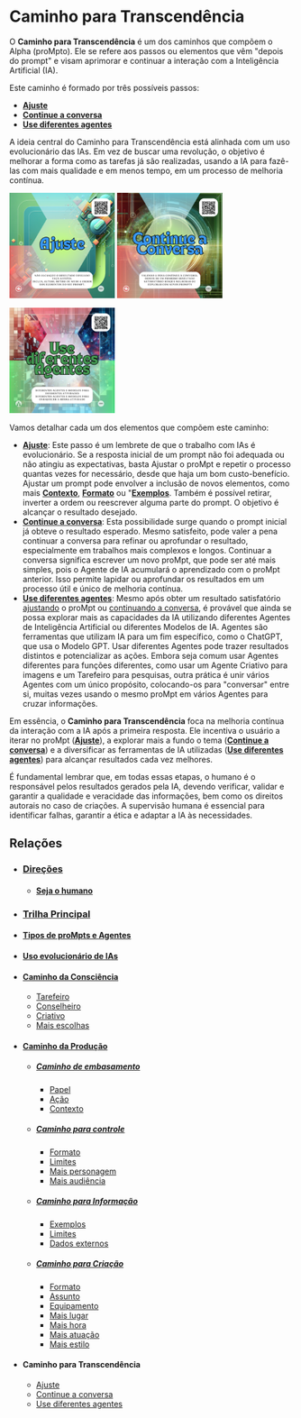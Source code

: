 # Caminho para Transcendência 

O **Caminho para Transcendência** é um dos caminhos que compõem o Alpha (proMpto). Ele se refere aos passos ou elementos que vêm "depois do prompt" e visam aprimorar e continuar a interação com a Inteligência Artificial (IA).

Este caminho é formado por três possíveis passos:
 - **[Ajuste](../../depois-do-prompt/ajuste-ou-continue.md#ajuste)**
 - **[Continue a conversa](../../depois-do-prompt/ajuste-ou-continue.md#continue-a-conversa)**
 - **[Use diferentes agentes](../../depois-do-prompt/use-diferentes-agentes.md)**

A ideia central do Caminho para Transcendência está alinhada com um uso evolucionário das IAs. Em vez de buscar uma revolução, o objetivo é melhorar a forma como as tarefas já são realizadas, usando a IA para fazê-las com mais qualidade e em menos tempo, em um processo de melhoria contínua.

[<img src="../../imagens/cards/014.png" width="187" height="187">](../../depois-do-prompt/ajuste-ou-continue.md#ajuste)     [<img src="../../imagens/cards/015.png" width="187" height="187">](../../depois-do-prompt/ajuste-ou-continue.md#continue-a-conversa)

[<img src="../../imagens/cards/016.png" width="187" height="187">](../../depois-do-prompt/use-diferentes-agentes.md)

Vamos detalhar cada um dos elementos que compõem este caminho:

 - **[Ajuste](../../depois-do-prompt/ajuste-ou-continue.md#ajuste)**: Este passo é um lembrete de que o trabalho com IAs é evolucionário. Se a resposta inicial de um prompt não foi adequada ou não atingiu as expectativas, basta Ajustar o proMpt e repetir o processo quantas vezes for necessário, desde que haja um bom custo-benefício. Ajustar um prompt pode envolver a inclusão de novos elementos, como mais **[Contexto](../../partes-de-prompt/contexto.md)**, **[Formato](../../partes-de-prompt/controle/formato.md)** ou "**[Exemplos](../../partes-de-prompt/informacao/exemplos.md)**. Também é possível retirar, inverter a ordem ou reescrever alguma parte do prompt. O objetivo é alcançar o resultado desejado.
 - **[Continue a conversa](../../depois-do-prompt/ajuste-ou-continue.md#continue-a-conversa)**: Esta possibilidade surge quando o prompt inicial já obteve o resultado esperado. Mesmo satisfeito, pode valer a pena continuar a conversa para refinar ou aprofundar o resultado, especialmente em trabalhos mais complexos e longos. Continuar a conversa significa escrever um novo proMpt, que pode ser até mais simples, pois o Agente de IA acumulará o aprendizado com o proMpt anterior. Isso permite lapidar ou aprofundar os resultados em um processo útil e único de melhoria contínua.
 - **[Use diferentes agentes](../../depois-do-prompt/use-diferentes-agentes.md)**: Mesmo após obter um resultado satisfatório [ajustando](../../depois-do-prompt/ajuste-ou-continue.md#ajuste) o proMpt ou [continuando a conversa](../../depois-do-prompt/ajuste-ou-continue.md#continue-a-conversa), é provável que ainda se possa explorar mais as capacidades da IA utilizando diferentes Agentes de Inteligência Artificial ou diferentes Modelos de IA. Agentes são ferramentas que utilizam IA para um fim específico, como o ChatGPT, que usa o Modelo GPT. Usar diferentes Agentes pode trazer resultados distintos e potencializar as ações. Embora seja comum usar Agentes diferentes para funções diferentes, como usar um Agente Criativo para imagens e um Tarefeiro para pesquisas, outra prática é unir vários Agentes com um único propósito, colocando-os para "conversar" entre si, muitas vezes usando o mesmo proMpt em vários Agentes para cruzar informações.
   
Em essência, o **Caminho para Transcendência** foca na melhoria contínua da interação com a IA após a primeira resposta. Ele incentiva o usuário a iterar no proMpt (**[Ajuste](../../depois-do-prompt/ajuste-ou-continue.md#ajuste)**), a explorar mais a fundo o tema (**[Continue a conversa](../../depois-do-prompt/ajuste-ou-continue.md#continue-a-conversa)**) e a diversificar as ferramentas de IA utilizadas (**[Use diferentes agentes](../../depois-do-prompt/use-diferentes-agentes.md)**) para alcançar resultados cada vez melhores.

É fundamental lembrar que, em todas essas etapas, o humano é o responsável pelos resultados gerados pela IA, devendo verificar, validar e garantir a qualidade e veracidade das informações, bem como os direitos autorais no caso de criações. A supervisão humana é essencial para identificar falhas, garantir a ética e adaptar a IA às necessidades.

## Relações
- ### [Direções](../../direcoes/)
  - #### [Seja o humano](../../direcoes/seja-o-humano.md)
- ### [Trilha Principal](../../conceitos/jornada/trilha-principal.md)
- #### [Tipos de proMpts e Agentes](../../tipos-de-prompt/README.md)
- #### [Uso evolucionário de IAs](../../uso-evolucionario-de-ias.md) 
- #### [Caminho da Consciência](../../conceitos/jornada/caminho-da-consciencia.md)
  - [Tarefeiro](../../tipos-de-prompt/tarefeiro.md)
  - [Conselheiro](../../tipos-de-prompt/conselheiro.md)
  - [Criativo](../../tipos-de-prompt/criativo.md)
  - [Mais escolhas](../../tipos-de-prompt/mais-escolhas.md)
- #### [Caminho da Produção](../../conceitos/jornada/caminho-da-procucao.md)
  - ##### [Caminho de embasamento](../../conceitos/jornada/caminho-de-embasamento.md)
    - [Papel](../../partes-de-prompt/papel.md)
    - [Ação](../../partes-de-prompt/acao.md)
    - [Contexto](../../partes-de-prompt/contexto.md)
  - ##### [Caminho para controle](../../conceitos/jornada/caminho-para-controle.md)
      - [Formato](../../partes-de-prompt/controle/formato.md)
      - [Limites](../../partes-de-prompt/controle/limites.md)
      - [Mais personagem](../../partes-de-prompt/controle/mais-personagem.md)
      - [Mais audiência](../../partes-de-prompt/controle/mais-audiencia.md)
  - ##### [Caminho para Informação](../../conceitos/jornada/caminho-para-informacao.md)
      - [Exemplos](../../partes-de-prompt/informacao/exemplos.md)
      - [Limites](../../partes-de-prompt/controle/limites.md)
      - [Dados externos](../../partes-de-prompt/informacao/dados-externos.md)
  - ##### [Caminho para Criação](../../conceitos/jornada/caminho-para-criacao.md)
      - [Formato](../../partes-de-prompt/controle/formato.md)
      - [Assunto](../../partes-de-prompt/criacao/assunto.md)
      - [Equipamento](../../partes-de-prompt/criacao/equipamento.md)
      - [Mais lugar](partes-de-prompt/criacao/mais-lugar.md)
      - [Mais hora](../../partes-de-prompt/criacao/mais-hora.md)
      - [Mais atuação](../../partes-de-prompt/criacao/mais-atuacao.md)
      - [Mais estilo](../../partes-de-prompt/criacao/mais-estilo.md)
- #### Caminho para Transcendência
  - [Ajuste](../../depois-do-prompt/ajuste-ou-continue.md#ajuste)
  - [Continue a conversa](../../depois-do-prompt/ajuste-ou-continue.md#continue-a-conversa)
  - [Use diferentes agentes](../../depois-do-prompt/use-diferentes-agentes.md)
